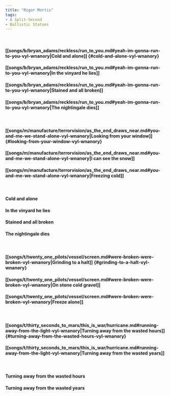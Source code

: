 ```yaml
---
title: "Rigor Mortis"
tags:
- A Split-Second
- Ballistic Statues
---
```

&nbsp;
#### [[songs/b/bryan_adams/reckless/run_to_you.md#yeah-im-gonna-run-to-you-vyl-wnanory|Cold and alone]] {#cold-and-alone-vyl-wnanory}
#### [[songs/b/bryan_adams/reckless/run_to_you.md#yeah-im-gonna-run-to-you-vyl-wnanory|In the vinyard he lies]]
#### [[songs/b/bryan_adams/reckless/run_to_you.md#yeah-im-gonna-run-to-you-vyl-wnanory|Stained and all broken]]
#### [[songs/b/bryan_adams/reckless/run_to_you.md#yeah-im-gonna-run-to-you-vyl-wnanory|The nightingale dies]]
&nbsp;
#### [[songs/m/manufacture/terrorvision/as_the_end_draws_near.md#you-and-me-we-stand-alone-vyl-wnanory|Looking from your window]] {#looking-from-your-window-vyl-wnanory}
#### [[songs/m/manufacture/terrorvision/as_the_end_draws_near.md#you-and-me-we-stand-alone-vyl-wnanory|I can see the snow]]
#### [[songs/m/manufacture/terrorvision/as_the_end_draws_near.md#you-and-me-we-stand-alone-vyl-wnanory|Freezing cold]]
&nbsp;
#### Cold and alone
#### In the vinyard he lies
#### Stained and all broken
#### The nightingale dies
&nbsp;
#### [[songs/t/twenty_one_pilots/vessel/screen.md#were-broken-were-broken-vyl-wnanory|Grinding to a halt]] {#grinding-to-a-halt-vyl-wnanory}
#### [[songs/t/twenty_one_pilots/vessel/screen.md#were-broken-were-broken-vyl-wnanory|On stone cold gravel]]
#### [[songs/t/twenty_one_pilots/vessel/screen.md#were-broken-were-broken-vyl-wnanory|Freeze alone]]
&nbsp;
#### [[songs/t/thirty_seconds_to_mars/this_is_war/hurricane.md#running-away-from-the-light-vyl-wnanory|Turning away from the wasted hours]] {#turning-away-from-the-wasted-hours-vyl-wnanory}
#### [[songs/t/thirty_seconds_to_mars/this_is_war/hurricane.md#running-away-from-the-light-vyl-wnanory|Turning away from the wasted years]]
&nbsp;
#### Turning away from the wasted hours
#### Turning away from the wasted years
